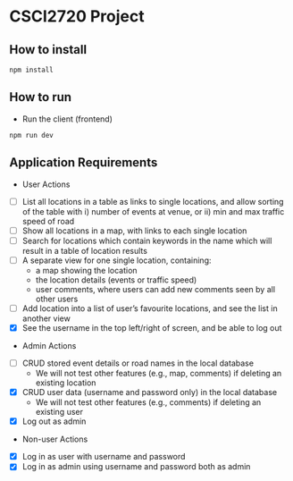 # CSCI2720 Project
## How to install
```
npm install
```
## How to run
* Run the client (frontend)
```
npm run dev
```
## Application Requirements
* User Actions
- [ ] List all locations in a table as links to single locations, and allow sorting of the table 
with i) number of events at venue, or ii) min and max traffic speed of road
- [ ] Show all locations in a map, with links to each single location
- [ ] Search for locations which contain keywords in the name which will result in a table of 
location results
- [ ] A separate view for one single location, containing:
    * a map showing the location
    * the location details (events or traffic speed)
    * user comments, where users can add new comments seen by all other users
- [ ] Add location into a list of user’s favourite locations, and see the list in another view
- [x] See the username in the top left/right of screen, and be able to log out
* Admin Actions
- [ ] CRUD stored event details or road names in the local database
    * We will not test other features (e.g., map, comments) if deleting an existing location
- [x] CRUD user data (username and password only) in the local database
    * We will not test other features (e.g., comments) if deleting an existing user
- [x] Log out as admin
* Non-user Actions
- [x] Log in as user with username and password
- [x] Log in as admin using username and password both as admin
